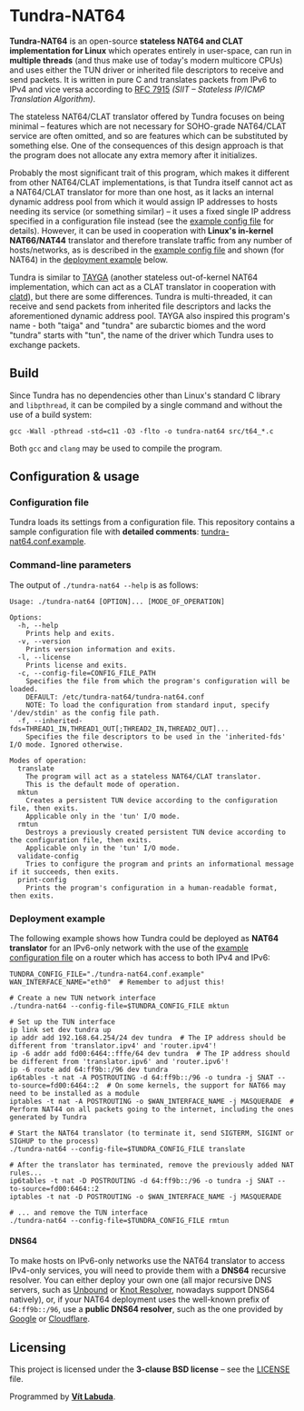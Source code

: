 <!--
Copyright (c) 2022 Vít Labuda. All rights reserved.

Redistribution and use in source and binary forms, with or without modification, are permitted provided that the
following conditions are met:
 1. Redistributions of source code must retain the above copyright notice, this list of conditions and the following
    disclaimer.
 2. Redistributions in binary form must reproduce the above copyright notice, this list of conditions and the
    following disclaimer in the documentation and/or other materials provided with the distribution.
 3. Neither the name of the copyright holder nor the names of its contributors may be used to endorse or promote
    products derived from this software without specific prior written permission.

THIS SOFTWARE IS PROVIDED BY THE COPYRIGHT HOLDERS AND CONTRIBUTORS "AS IS" AND ANY EXPRESS OR IMPLIED WARRANTIES,
INCLUDING, BUT NOT LIMITED TO, THE IMPLIED WARRANTIES OF MERCHANTABILITY AND FITNESS FOR A PARTICULAR PURPOSE ARE
DISCLAIMED. IN NO EVENT SHALL THE COPYRIGHT HOLDER OR CONTRIBUTORS BE LIABLE FOR ANY DIRECT, INDIRECT, INCIDENTAL,
SPECIAL, EXEMPLARY, OR CONSEQUENTIAL DAMAGES (INCLUDING, BUT NOT LIMITED TO, PROCUREMENT OF SUBSTITUTE GOODS OR
SERVICES; LOSS OF USE, DATA, OR PROFITS; OR BUSINESS INTERRUPTION) HOWEVER CAUSED AND ON ANY THEORY OF LIABILITY,
WHETHER IN CONTRACT, STRICT LIABILITY, OR TORT (INCLUDING NEGLIGENCE OR OTHERWISE) ARISING IN ANY WAY OUT OF THE USE
OF THIS SOFTWARE, EVEN IF ADVISED OF THE POSSIBILITY OF SUCH DAMAGE.
-->

# Tundra-NAT64
**Tundra-NAT64** is an open-source **stateless NAT64 and CLAT implementation for Linux** which operates entirely in user-space, 
can run in **multiple threads** (and thus make use of today's modern multicore CPUs) and uses either the TUN driver or 
inherited file descriptors to receive and send packets. It is written in pure C and translates packets from IPv6 to 
IPv4 and vice versa according to [RFC 7915](https://datatracker.ietf.org/doc/html/rfc7915) *(SIIT – Stateless IP/ICMP 
Translation Algorithm)*.

The stateless NAT64/CLAT translator offered by Tundra focuses on being minimal – features which are not necessary for 
SOHO-grade NAT64/CLAT service are often omitted, and so are features which can be substituted by something else. One of the
consequences of this design approach is that the program does not allocate any extra memory after it initializes.

Probably the most significant trait of this program, which makes it different from other NAT64/CLAT implementations, is 
that Tundra itself cannot act as a NAT64/CLAT translator for more than one host, as it lacks an internal dynamic address 
pool from which it would assign IP addresses to hosts needing its service (or something similar) – it uses a fixed 
single IP address specified in a configuration file instead (see the [example config file](tundra-nat64.conf.example) 
for details). However, it can be used in cooperation with **Linux's in-kernel NAT66/NAT44** translator and therefore 
translate traffic from any number of hosts/networks, as is described in the 
[example config file](tundra-nat64.conf.example) and shown (for NAT64) in the [deployment example](#deployment-example) 
below.

Tundra is similar to [TAYGA](http://www.litech.org/tayga/) (another stateless out-of-kernel NAT64 implementation, which 
can act as a CLAT translator in cooperation with [clatd](https://github.com/toreanderson/clatd)), but there are some 
differences. Tundra is multi-threaded, it can receive and send packets from inherited file descriptors and lacks the 
aforementioned dynamic address pool. TAYGA also inspired this program's name - both "taiga" and "tundra" are subarctic 
biomes and the word "tundra" starts with "tun", the name of the driver which Tundra uses to exchange packets.



## Build
Since Tundra has no dependencies other than Linux's standard C library and `libpthread`, it can be compiled by a single 
command and without the use of a build system: 
```shell
gcc -Wall -pthread -std=c11 -O3 -flto -o tundra-nat64 src/t64_*.c
```
Both `gcc` and `clang` may be used to compile the program.



## Configuration & usage

### Configuration file
Tundra loads its settings from a configuration file. This repository contains a sample configuration file with 
**detailed comments**: [tundra-nat64.conf.example](tundra-nat64.conf.example).

### Command-line parameters
The output of `./tundra-nat64 --help` is as follows:
```
Usage: ./tundra-nat64 [OPTION]... [MODE_OF_OPERATION]

Options:
  -h, --help
    Prints help and exits.
  -v, --version
    Prints version information and exits.
  -l, --license
    Prints license and exits.
  -c, --config-file=CONFIG_FILE_PATH
    Specifies the file from which the program's configuration will be loaded.
    DEFAULT: /etc/tundra-nat64/tundra-nat64.conf
    NOTE: To load the configuration from standard input, specify '/dev/stdin' as the config file path.
  -f, --inherited-fds=THREAD1_IN,THREAD1_OUT[;THREAD2_IN,THREAD2_OUT]...
    Specifies the file descriptors to be used in the 'inherited-fds' I/O mode. Ignored otherwise.

Modes of operation:
  translate
    The program will act as a stateless NAT64/CLAT translator.
    This is the default mode of operation.
  mktun
    Creates a persistent TUN device according to the configuration file, then exits.
    Applicable only in the 'tun' I/O mode.
  rmtun
    Destroys a previously created persistent TUN device according to the configuration file, then exits.
    Applicable only in the 'tun' I/O mode.
  validate-config
    Tries to configure the program and prints an informational message if it succeeds, then exits.
  print-config
    Prints the program's configuration in a human-readable format, then exits.
```

### Deployment example
The following example shows how Tundra could be deployed as **NAT64 translator** for an IPv6-only network with the use 
of the [example configuration file](tundra-nat64.conf.example) on a router which has access to both IPv4 and IPv6:
```shell
TUNDRA_CONFIG_FILE="./tundra-nat64.conf.example"
WAN_INTERFACE_NAME="eth0"  # Remember to adjust this!

# Create a new TUN network interface
./tundra-nat64 --config-file=$TUNDRA_CONFIG_FILE mktun

# Set up the TUN interface
ip link set dev tundra up
ip addr add 192.168.64.254/24 dev tundra  # The IP address should be different from 'translator.ipv4' and 'router.ipv4'!
ip -6 addr add fd00:6464::fffe/64 dev tundra  # The IP address should be different from 'translator.ipv6' and 'router.ipv6'!
ip -6 route add 64:ff9b::/96 dev tundra
ip6tables -t nat -A POSTROUTING -d 64:ff9b::/96 -o tundra -j SNAT --to-source=fd00:6464::2  # On some kernels, the support for NAT66 may need to be installed as a module
iptables -t nat -A POSTROUTING -o $WAN_INTERFACE_NAME -j MASQUERADE  # Perform NAT44 on all packets going to the internet, including the ones generated by Tundra

# Start the NAT64 translator (to terminate it, send SIGTERM, SIGINT or SIGHUP to the process)
./tundra-nat64 --config-file=$TUNDRA_CONFIG_FILE translate

# After the translator has terminated, remove the previously added NAT rules...
ip6tables -t nat -D POSTROUTING -d 64:ff9b::/96 -o tundra -j SNAT --to-source=fd00:6464::2
iptables -t nat -D POSTROUTING -o $WAN_INTERFACE_NAME -j MASQUERADE

# ... and remove the TUN interface
./tundra-nat64 --config-file=$TUNDRA_CONFIG_FILE rmtun
```

#### DNS64
To make hosts on IPv6-only networks use the NAT64 translator to access IPv4-only services, you will need to provide them
with a **DNS64** recursive resolver. You can either deploy your own one (all major recursive DNS servers, such as 
[Unbound](https://github.com/NLnetLabs/unbound/blob/master/doc/README.DNS64) or 
[Knot Resolver](https://knot-resolver.readthedocs.io/en/stable/modules-dns64.html), nowadays support DNS64 natively),
or, if your NAT64 deployment uses the well-known prefix of `64:ff9b::/96`, use a **public DNS64 resolver**, such as the 
one provided by [Google](https://developers.google.com/speed/public-dns/docs/dns64) or 
[Cloudflare](https://developers.cloudflare.com/1.1.1.1/infrastructure/ipv6-networks/).



## Licensing
This project is licensed under the **3-clause BSD license** – see the [LICENSE](LICENSE) file.

Programmed by **[Vít Labuda](https://vitlabuda.cz/)**.
